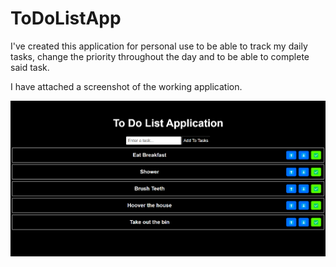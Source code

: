 # ToDoListApp

I've created this application for personal use to be able to track my daily tasks, change the priority throughout the day and to be able to complete said task.


I have attached a screenshot of the working application.

![ToDoList](todolistscreenshot.png)
